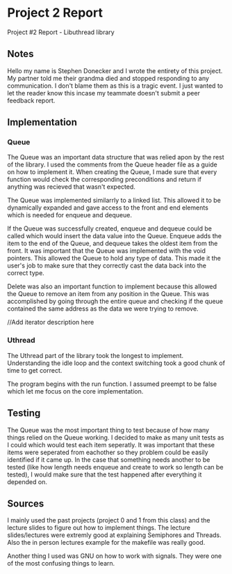 # Project 2 Report

Project #2 Report - Libuthread library

## Notes

Hello my name is Stephen Donecker and I wrote the entirety of this project.
My partner told me their grandma died and stopped responding to any
communication. I don't blame them as this is a tragic event. I just wanted to
let the reader know this incase my teammate doesn't submit a peer feedback
report.

## Implementation

### Queue

The Queue was an important data structure that was relied apon by the rest of
the library. I used the comments from the Queue header file as a guide on how
to implement it. When creating the Queue, I made sure that every function would
check the corresponding preconditions and return if anything was recieved that
wasn't expected. 

The Queue was implemented similarrly to a linked list. This allowed it to be
dynamically expanded and gave access to the front and end elements
which is needed for enqueue and dequeue.

If the Queue was successfully created, enqueue and dequeue could be
called which would insert the data value into the Queue. Enqueue adds the item
to the end of the Queue, and dequeue takes the oldest item from the front. It
was important that the Queue was implemented with the void pointers. This
allowed the Queue to hold any type of data. This made it the user's job to
make sure that they correctly cast the data back into the correct type.

Delete was also an important function to implement because this allowed the
Queue to remove an item from any position in the Queue. This was accomplished
by going through the entire queue and checking if the queue contained the same
address as the data we were trying to remove.

//Add iterator description here

### Uthread

The Uthread part of the library took the longest to implement. Understanding
the idle loop and the context switching took a good chunk of time to get
correct.

The program begins with the run function. I assumed preempt to be false which
let me focus on the core implementation.





## Testing

The Queue was the most important thing to test because of how many things
relied on the Queue working. I decided to make as many unit tests as I could
which would test each item seperatly. It was important that these items were
seperated from eachother so they problem could be easily identified if it came
up. In the case that something needs another to be tested (like how length
needs enqueue and create to work so length can be tested), I would make sure
that the test happened after everything it depended on.

## Sources

I mainly used the past projects (project 0 and 1 from this class) and the 
lecture slides to figure out how to implement things. The lecture 
slides/lectures were extremly good at explaining Semiphores and Threads. Also
the in person lectures example for the makefile was really good.

Another thing I used was GNU on how to work with signals. They were one of the
most confusing things to learn.